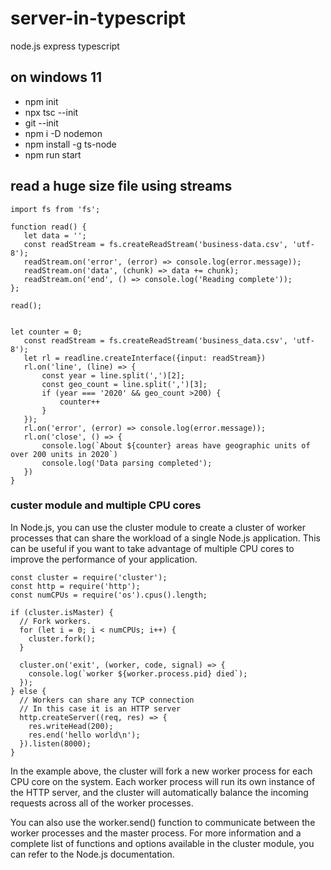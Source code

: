 # server-in-typescript

node.js express typescript

## on windows 11

- npm init
- npx tsc --init
- git --init
- npm i -D nodemon
- npm install -g ts-node
- npm run start

## read a huge size file using streams

```
import fs from 'fs';

function read() {
   let data = '';
   const readStream = fs.createReadStream('business-data.csv', 'utf-8');
   readStream.on('error', (error) => console.log(error.message));
   readStream.on('data', (chunk) => data += chunk);
   readStream.on('end', () => console.log('Reading complete'));
};

read();


let counter = 0;
   const readStream = fs.createReadStream('business_data.csv', 'utf-8');
   let rl = readline.createInterface({input: readStream})
   rl.on('line', (line) => {
       const year = line.split(',')[2];
       const geo_count = line.split(',')[3];
       if (year === '2020' && geo_count >200) {
           counter++
       }
   });
   rl.on('error', (error) => console.log(error.message));
   rl.on('close', () => {
       console.log(`About ${counter} areas have geographic units of over 200 units in 2020`)
       console.log('Data parsing completed');
   })
}
```
### custer module and multiple CPU cores
In Node.js, you can use the cluster module to create a cluster of worker processes that can share the workload of a single Node.js application. This can be useful if you want to take advantage of multiple CPU cores to improve the performance of your application.
```
const cluster = require('cluster');
const http = require('http');
const numCPUs = require('os').cpus().length;

if (cluster.isMaster) {
  // Fork workers.
  for (let i = 0; i < numCPUs; i++) {
    cluster.fork();
  }

  cluster.on('exit', (worker, code, signal) => {
    console.log(`worker ${worker.process.pid} died`);
  });
} else {
  // Workers can share any TCP connection
  // In this case it is an HTTP server
  http.createServer((req, res) => {
    res.writeHead(200);
    res.end('hello world\n');
  }).listen(8000);
}

```


In the example above, the cluster will fork a new worker process for each CPU core on the system. Each worker process will run its own instance of the HTTP server, and the cluster will automatically balance the incoming requests across all of the worker processes.

You can also use the worker.send() function to communicate between the worker processes and the master process. For more information and a complete list of functions and options available in the cluster module, you can refer to the Node.js documentation.
